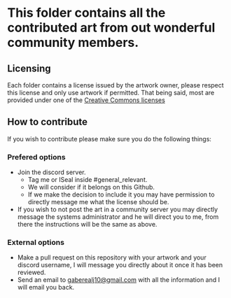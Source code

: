 # This folder contains all the contributed art from out wonderful community members.

## Licensing

Each folder contains a license issued by the artwork owner, please respect this license and only use artwork if permitted. That being said, most are provided under one of the [Creative Commons licenses](https://creativecommons.org/licenses/)

## How to contribute

If you wish to contribute please make sure you do the following things:

### Prefered options

- Join the discord server.
  - Tag me or ISeal inside #general_relevant.
  - We will consider if it belongs on this Github.
  - If we make the decision to include it you may have permission to directly message me what the license should be.
- If you wish to not post the art in a community server you may directly message the systems administrator and he will direct you to me, from there the instructions will be the same as above.

### External options
- Make a pull request on this repository with your artwork and your discord username, I will message you directly about it once it has been reviewed.
- Send an email to gaberealj10@gmail.com with all the information and I will email you back.